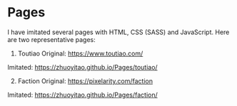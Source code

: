 # Pages
I have imitated several pages with HTML, CSS (SASS) and JavaScript. Here are two representative pages:
1. Toutiao
Original: https://www.toutiao.com/ 

Imitated: https://zhuoyitao.github.io/Pages/toutiao/ 

2. Faction
Original: https://pixelarity.com/faction 

Imitated: https://zhuoyitao.github.io/Pages/faction/
